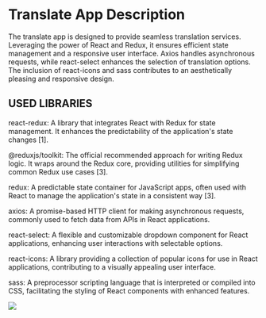 # Translate App Description
The translate app is designed to provide seamless translation services. Leveraging the power of React and Redux, it ensures efficient state management and a responsive user interface. Axios handles asynchronous requests, while react-select enhances the selection of translation options. The inclusion of react-icons and sass contributes to an aesthetically pleasing and responsive design.


## USED LIBRARIES 
react-redux: A library that integrates React with Redux for state management. It enhances the predictability of the application's state changes [1].

@reduxjs/toolkit: The official recommended approach for writing Redux logic. It wraps around the Redux core, providing utilities for simplifying common Redux use cases [3].

redux: A predictable state container for JavaScript apps, often used with React to manage the application's state in a consistent way [3].

axios: A promise-based HTTP client for making asynchronous requests, commonly used to fetch data from APIs in React applications.

react-select: A flexible and customizable dropdown component for React applications, enhancing user interactions with selectable options.

react-icons: A library providing a collection of popular icons for use in React applications, contributing to a visually appealing user interface.

sass: A preprocessor scripting language that is interpreted or compiled into CSS, facilitating the styling of React components with enhanced features.

![](../translate.gif)



